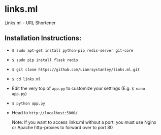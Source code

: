 links.ml
========

Links.ml - URL Shortener

Installation Instructions:
--------------------------

 - `$ sudo apt-get install python-pip redis-server git-core`
 - `$ sudo pip install flask redis`
 - `$ git clone https://github.com/Liamraystanley/links.ml.git`
 - `$ cd links.ml`
 - Edit the very top of `app.py` to customize your settings (E.g. `$ nano app.py`)
 - `$ python app.py`
 - Head to `http://localhost:5000/`

    Note: If you want to access links.ml without a port, you must use Nginx or Apache http-proxies to forward over to port 80
